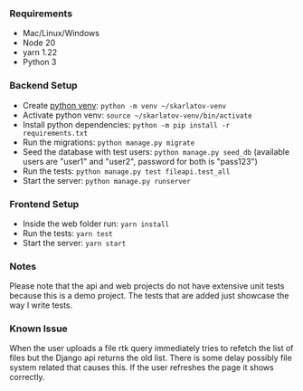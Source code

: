### Requirements
- Mac/Linux/Windows
- Node 20
- yarn 1.22
- Python 3

### Backend Setup
- Create [python venv](https://docs.python.org/3/library/venv.html): `python -m venv ~/skarlatov-venv`
- Activate python venv: `source ~/skarlatov-venv/bin/activate`
- Install python dependencies: `python -m pip install -r requirements.txt`
- Run the migrations: `python manage.py migrate`
- Seed the database with test users: `python manage.py seed_db` (available users are "user1" and "user2", password for both is "pass123")
- Run the tests: `python manage.py test fileapi.test_all`
- Start the server: `python manage.py runserver`

### Frontend Setup
- Inside the web folder run: `yarn install`
- Run the tests: `yarn test`
- Start the server: `yarn start`

### Notes
Please note that the api and web projects do not have extensive unit tests because this is a demo project. The tests that are added just showcase the way I write tests.

### Known Issue
When the user uploads a file rtk query immediately tries to refetch the list of files but the
Django api returns the old list. There is some delay possibly file system related that causes
this. If the user refreshes the page it shows correctly.
